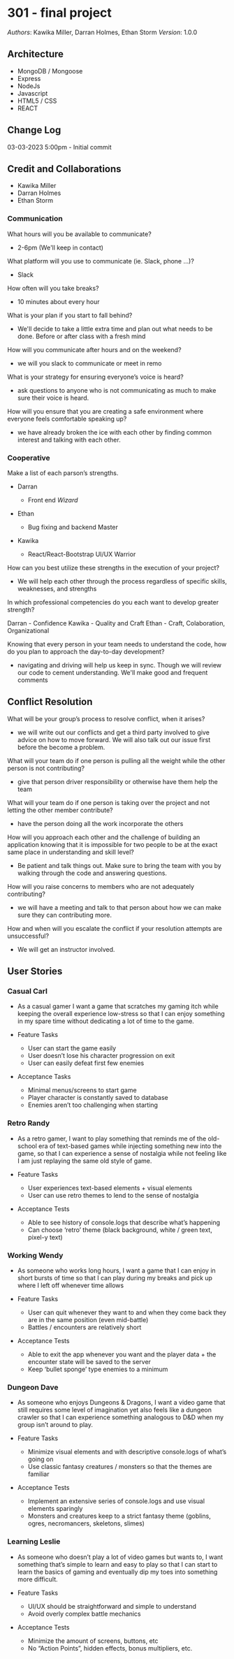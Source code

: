 # 301 - final project

_Authors_: Kawika Miller, Darran Holmes, Ethan Storm
_Version_: 1.0.0

## Architecture

<!-- Provide a detailed description of the application design. What technologies (languages, libraries, etc) you're using, and any other relevant design information. -->

- MongoDB / Mongoose
- Express
- NodeJs
- Javascript
- HTML5 / CSS
- REACT

## Change Log

03-03-2023 5:00pm - Initial commit

## Credit and Collaborations

- Kawika Miller
- Darran Holmes
- Ethan Storm

### Communication

What hours will you be available to communicate?

- 2-6pm (We'll keep in contact)

What platform will you use to communicate (ie. Slack, phone …)?

- Slack

How often will you take breaks?

- 10 minutes about every hour

What is your plan if you start to fall behind?

- We'll decide to take a little extra time and plan out what needs to be done. Before or after class with a fresh mind

How will you communicate after hours and on the weekend?

- we will you slack to communicate or meet in remo

What is your strategy for ensuring everyone’s voice is heard?

- ask questions to anyone who is not communicating as much to make sure their voice is heard.

How will you ensure that you are creating a safe environment where everyone feels comfortable speaking up?

- we have already broken the ice with each other by finding common interest and talking with each other.

### Cooperative

Make a list of each parson’s strengths.

- Darran

  - Front end _Wizard_

- Ethan

  - Bug fixing and backend Master

- Kawika

  - React/React-Bootstrap UI/UX Warrior


How can you best utilize these strengths in the execution of your project?

- We will help each other through the process regardless of specific skills, weaknesses, and strengths

In which professional competencies do you each want to develop greater strength?

Darran - Confidence
Kawika - Quality and Craft
Ethan - Craft, Colaboration, Organizational

Knowing that every person in your team needs to understand the code, how do you plan to approach the day-to-day development?

- navigating and driving will help us keep in sync. Though we will review our code to cement understanding. We'll make good and frequent comments

## Conflict Resolution

What will be your group’s process to resolve conflict, when it arises?

- we will write out our conflicts and get a third party involved to give advice on how to move forward. We will also talk out our issue first before the become a problem.

What will your team do if one person is pulling all the weight while the other person is not contributing?

- give that person driver responsibility or otherwise have them help the team

What will your team do if one person is taking over the project and not letting the other member contribute?

- have the person doing all the work incorporate the others

How will you approach each other and the challenge of building an application knowing that it is impossible for two people to be at the exact same place in understanding and skill level?

- Be patient and talk things out. Make sure to bring the team with you by walking through the code and answering questions.

How will you raise concerns to members who are not adequately contributing?

- we will have a meeting and talk to that person about how we can make sure they can contributing more.

How and when will you escalate the conflict if your resolution attempts are unsuccessful?

- We will get an instructor involved.

## User Stories

### Casual Carl

- As a casual gamer I want a game that scratches my gaming itch while keeping the overall experience low-stress so that I can enjoy something in my spare time without dedicating a lot of time to the game.

- Feature Tasks
  - User can start the game easily
  - User doesn’t lose his character progression on exit
  - User can easily defeat first few enemies

- Acceptance Tasks
  - Minimal menus/screens to start game
  - Player character is constantly saved to database
  - Enemies aren’t too challenging when starting


### Retro Randy

- As a retro gamer, I want to play something that reminds me of the old-school era of text-based games while injecting something new into the game, so that I can experience a sense of nostalgia while not feeling like I am just replaying the same old style of game.

- Feature Tasks
  - User experiences text-based elements + visual elements
  - User can use retro themes to lend to the sense of nostalgia

- Acceptance Tests
  - Able to see history of console.logs that describe what’s happening
  - Can choose ‘retro’ theme (black background, white / green text, pixel-y text)



### Working Wendy
  - As someone who works long hours, I want a game that I can enjoy in short bursts of time so that I can play during my breaks and pick up where I left off whenever time allows

  - Feature Tasks
    - User can quit whenever they want to and when they come back they are in the same position (even mid-battle)
    - Battles / encounters are relatively short


  - Acceptance Tests
    - Able to exit the app whenever you want and the player data + the encounter state will be saved to the server
    - Keep ‘bullet sponge’ type enemies to a minimum


### Dungeon Dave
  - As someone who enjoys Dungeons & Dragons, I want a video game that still requires some level of imagination yet also feels like a dungeon crawler so that I can experience something analogous to D&D when my group isn’t around to play.


  - Feature Tasks
    - Minimize visual elements and with descriptive console.logs of what’s going on
    - Use classic fantasy creatures / monsters so that the themes are familiar


  - Acceptance Tests
    - Implement an extensive series of console.logs and use visual elements sparingly
    - Monsters and creatures keep to a strict fantasy theme (goblins, ogres, necromancers, skeletons, slimes)


### Learning Leslie
  - As someone who doesn’t play a lot of video games but wants to, I want something that’s simple to learn and easy to play so that I can start to learn the basics of gaming and eventually dip my toes into something more difficult.

  - Feature Tasks
    - UI/UX should be straightforward and simple to understand
    - Avoid overly complex battle mechanics


  - Acceptance Tests
    - Minimize the amount of screens, buttons, etc
    - No “Action Points”, hidden effects, bonus multipliers, etc.

